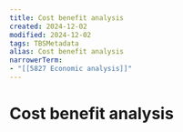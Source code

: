 ```yaml
---
title: Cost benefit analysis
created: 2024-12-02
modified: 2024-12-02
tags: TBSMetadata
alias: Cost benefit analysis
narrowerTerm:
- "[[5827 Economic analysis]]"
---
```

# Cost benefit analysis
